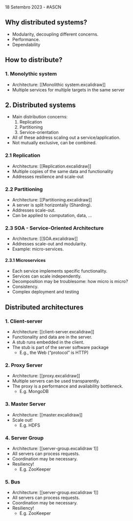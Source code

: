 18 Setembro 2023 - #ASCN

## Why distributed systems?
- Modularity, decoupling different concerns.
- Performance.
- Dependability


## How to distribute?
### 1. Monolythic system
- Architecture: [[Monolithic system.excalidraw]]
- Multiple services for multiple targets in the same server
## 2. Distributed systems
- Main distribution concerns:
	1. Replication
	2. Partitioning
	3. Service-orientation
- All of these address scaling out a service/application.
- Not mutually exclusive, can be combined.

### 2.1 Replication
- Architecture: [[Replication.excalidraw]]
- Multiple copies  of the same data and functionality
- Addresses resilience and scale-out
### 2.2 Partitioning
- Architecture: [[Partitioning.excalidraw]]
- A server is split horizontally (Sharding).
- Addresses scale-out.
- Can be applied to computation, data, ...
### 2.3 SOA - Service-Oriented Architecture
- Architecture: [[SOA.excalidraw]]
- Addresses scale-out and modularity.
- Example: micro-services.
#### 2.3.1 Microservices
- Each service implements specific functionality.
- Services can scale independently.
- Decomposition may be troublesome: how micro is micro?
- Consistency.
- Complex deployment and testing 



## Distributed architectures
### 1. Client-server
- Architecture: [[client-server.excalidraw]]
- Functionality and data are in the server.
- A stub runs embedded in the client.
- The stub is part of the server software package
	- E.g., the Web (“protocol” is HTTP)

### 2. Proxy Server
- Architecture: [[proxy.excalidraw]]
- Multiple servers can be used transparently.
- The proxy is a performance and availability bottleneck.
	- E.g. MongoDB

### 3. Master Server
- Architecture: [[master.excalidraw]]
- Scale out!
	- E.g. HDFS

### 4. Server Group
- Architecture: [[server-group.excalidraw 1]]
- All servers can process requests.
- Coordination may be necessary.
- Resiliency!
	- E.g. ZooKeeper

### 5. Bus
- Architecture: [[server-group.excalidraw 1]]
- All servers can process requests.
- Coordination may be necessary.
- Resiliency!
	- E.g. ZooKeeper